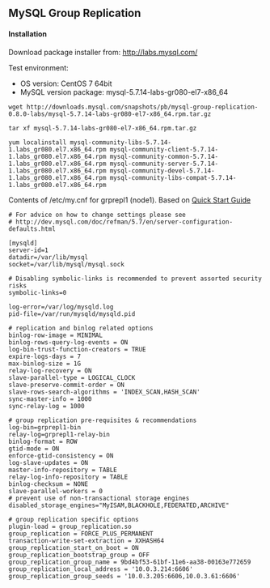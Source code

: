 ## MySQL Group Replication

#### Installation

Download package installer from: http://labs.mysql.com/

Test environment:
- OS version: CentOS 7 64bit
- MySQL version package: mysql-5.7.14-labs-gr080-el7-x86_64

```
wget http://downloads.mysql.com/snapshots/pb/mysql-group-replication-0.8.0-labs/mysql-5.7.14-labs-gr080-el7-x86_64.rpm.tar.gz

tar xf mysql-5.7.14-labs-gr080-el7-x86_64.rpm.tar.gz

yum localinstall mysql-community-libs-5.7.14-1.labs_gr080.el7.x86_64.rpm mysql-community-client-5.7.14-1.labs_gr080.el7.x86_64.rpm mysql-community-common-5.7.14-1.labs_gr080.el7.x86_64.rpm mysql-community-server-5.7.14-1.labs_gr080.el7.x86_64.rpm mysql-community-devel-5.7.14-1.labs_gr080.el7.x86_64.rpm mysql-community-libs-compat-5.7.14-1.labs_gr080.el7.x86_64.rpm
```

Contents of /etc/my.cnf for grprepl1 (node1). Based on [Quick Start Guide](http://mysqlhighavailability.com/mysql-group-replication-a-quick-start-guide/)
```
# For advice on how to change settings please see
# http://dev.mysql.com/doc/refman/5.7/en/server-configuration-defaults.html

[mysqld]
server-id=1
datadir=/var/lib/mysql
socket=/var/lib/mysql/mysql.sock

# Disabling symbolic-links is recommended to prevent assorted security risks
symbolic-links=0

log-error=/var/log/mysqld.log
pid-file=/var/run/mysqld/mysqld.pid

# replication and binlog related options
binlog-row-image = MINIMAL
binlog-rows-query-log-events = ON
log-bin-trust-function-creators = TRUE
expire-logs-days = 7
max-binlog-size = 1G
relay-log-recovery = ON
slave-parallel-type = LOGICAL_CLOCK
slave-preserve-commit-order = ON
slave-rows-search-algorithms = 'INDEX_SCAN,HASH_SCAN'
sync-master-info = 1000
sync-relay-log = 1000

# group replication pre-requisites & recommendations
log-bin=grprepl1-bin
relay-log=grprepl1-relay-bin
binlog-format = ROW
gtid-mode = ON
enforce-gtid-consistency = ON
log-slave-updates = ON
master-info-repository = TABLE
relay-log-info-repository = TABLE
binlog-checksum = NONE
slave-parallel-workers = 0
# prevent use of non-transactional storage engines
disabled_storage_engines="MyISAM,BLACKHOLE,FEDERATED,ARCHIVE"
  
# group replication specific options
plugin-load = group_replication.so
group_replication = FORCE_PLUS_PERMANENT
transaction-write-set-extraction = XXHASH64
group_replication_start_on_boot = ON
group_replication_bootstrap_group = OFF
group_replication_group_name = 9bd4bf53-61bf-11e6-aa38-00163e772659
group_replication_local_address = '10.0.3.214:6606'
group_replication_group_seeds = '10.0.3.205:6606,10.0.3.61:6606'
```
